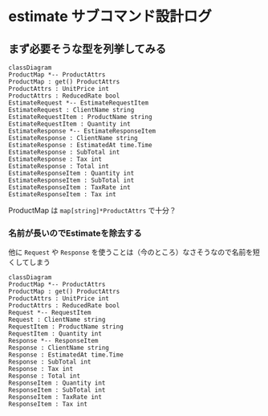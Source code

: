 # estimate サブコマンド設計ログ

## まず必要そうな型を列挙してみる

```mermaid
classDiagram
ProductMap *-- ProductAttrs
ProductMap : get() ProductAttrs
ProductAttrs : UnitPrice int
ProductAttrs : ReducedRate bool
EstimateRequest *-- EstimateRequestItem
EstimateRequest : ClientName string
EstimateRequestItem : ProductName string
EstimateRequestItem : Quantity int
EstimateResponse *-- EstimateResponseItem
EstimateResponse : ClientName string
EstimateResponse : EstimatedAt time.Time
EstimateResponse : SubTotal int
EstimateResponse : Tax int
EstimateResponse : Total int
EstimateResponseItem : Quantity int
EstimateResponseItem : SubTotal int
EstimateResponseItem : TaxRate int
EstimateResponseItem : Tax int
```

ProductMap は `map[string]*ProductAttrs` で十分？

### 名前が長いのでEstimateを除去する

他に `Request` や `Response` を使うことは（今のところ）なさそうなので名前を短くしてしまう

```mermaid
classDiagram
ProductMap *-- ProductAttrs
ProductMap : get() ProductAttrs
ProductAttrs : UnitPrice int
ProductAttrs : ReducedRate bool
Request *-- RequestItem
Request : ClientName string
RequestItem : ProductName string
RequestItem : Quantity int
Response *-- ResponseItem
Response : ClientName string
Response : EstimatedAt time.Time
Response : SubTotal int
Response : Tax int
Response : Total int
ResponseItem : Quantity int
ResponseItem : SubTotal int
ResponseItem : TaxRate int
ResponseItem : Tax int
```
